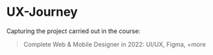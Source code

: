 # UX-Journey

Capturing the project carried out in the course:
> Complete Web & Mobile Designer in 2022: UI/UX, Figma, +more
